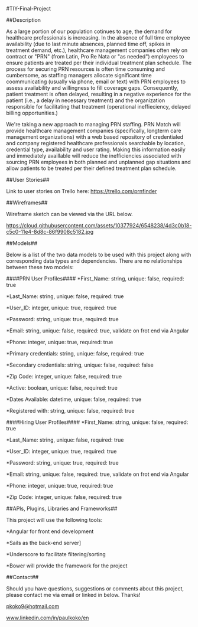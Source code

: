 #TIY-Final-Project

##Description

As a large portion of our population cotinues to age, the demand for healthcare professionals is increasing.  In the absence of full time employee availability (due to last minute absences, planned time off, spikes in treatment demand, etc.), healthcare management companies often rely on contract or "PRN" (from Latin, Pro Re Nata or "as needed") employees to ensure patients are treated per their individual treatment plan schedule.  The process for securing PRN resources is often time consuming and cumbersome, as staffing managers allocate significant time coommunicating (usually via phone, email or text) with PRN employees to assess availability and willingness to fill coverage gaps.  Consequently, patient treatment is often delayed, resulting in a negative experience for the patient (i.e., a delay in necessary treatment) and the organization responsible for facilitating that treatment (operational ineffieciency, delayed billing opportunities.)     

We're taking a new approach to managing PRN staffing.  PRN Match will provide healthcare management companies (specifically, longterm care management organizations) with a web based repository of credentialed and company registered healthcare professionals searchable by location, credential type, availability and user rating.  Making this information easily and immediately availlable will reduce the inefficiencies associated with sourcing PRN employees in both planned and unplanned gap situations and allow patients to be treated per their defined treatment plan schedule.  


##User Stories##

Link to user stories on Trello here:  https://trello.com/prnfinder

##Wireframes##

Wireframe sketch can be viewed via the URL below.

https://cloud.githubusercontent.com/assets/10377924/6548238/4d3c0b18-c5c0-11e4-8d8c-86f9908c5182.jpg

##Models##

Below is a list of the two data models to be used with this project along with corresponding data types and dependencies.  There are no relationships between these two models:

####PRN User Profiles####
*First_Name:  string, unique: false, required:  true

*Last_Name: string, unique: false, required:  true

*User_ID: integer, unique: true, required:  true

*Password: string, unique: true, required:  true

*Email:  string, unique: false, required:  true, validate on frot end via Angular

*Phone: integer, unique: true, required:  true

*Primary credentials: string, unique: false, required:  true

*Secondary credentials: string, unique: false, required:  false

*Zip Code: integer, unique: false, required:  true

*Active:  boolean, unique: false, required:  true

*Dates Available:  datetime, unique: false, required:  true

*Registered with: string, unique: false, required:  true

####Hiring User Profiles####
*First_Name:  string, unique: false, required:  true

*Last_Name: string, unique: false, required:  true

*User_ID: integer, unique: true, required:  true

*Password: string, unique: true, required:  true

*Email:  string, unique: false, required:  true, validate on frot end via Angular

*Phone: integer, unique: true, required:  true

*Zip Code: integer, unique: false, required:  true


##APIs, Plugins, Libraries and Frameworks##

This project will use the following tools:

*Angular for front end development

*Sails as the back-end server]

*Underscore to facilitate filtering/sorting

*Bower will provide the framework for the project

##Contact##

Should you have questions, suggestions or comments about this project, please contact me via email or linked in below.  Thanks!

pkoko9@hotmail.com

www.linkedin.com/in/paulkoko/en

